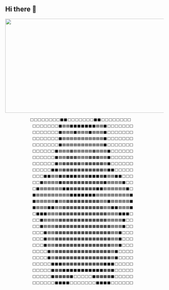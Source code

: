 ## Hi there 👋

<!--
**ravenkim/ravenkim** is a ✨ _special_ ✨ repository because its `README.md` (this file) appears on your GitHub profile.

Here are some ideas to get you started:

- 🔭 I’m currently working on ...
- 🌱 I’m currently learning ...
- 👯 I’m looking to collaborate on ...
- 🤔 I’m looking for help with ...
- 💬 Ask me about ...
- 📫 How to reach me: ...
- 😄 Pronouns: ...
- ⚡ Fun fact: ...
-->


<a href="https://github.com/devxb/gitanimals">
<img
  src="https://render.gitanimals.org/farms/ravenkim"
  width="600"
  height="300"
/>
</a>


```
           ⬜⬜⬜⬜⬜⬜⬜⬜⬛⬛⬜⬜⬜⬜⬜⬜⬜⬛⬛⬜⬜⬜⬜⬜⬜⬜⬜
            ⬜⬜⬜⬜⬜⬜⬜⬛🟦🟦⬛⬛⬛⬛⬛⬛⬛🟦🟦⬛⬜⬜⬜⬜⬜⬜⬜
            ⬜⬜⬜⬜⬜⬜⬜⬛🟦🟦🟦⬛🟦🟦🟦⬛🟦🟦🟦⬛⬜⬜⬜⬜⬜⬜⬜
            ⬜⬜⬜⬜⬜⬜⬜⬛🟦🟦🟦🟦🟦🟦🟦🟦🟦🟦🟦⬛⬜⬜⬜⬜⬜⬜⬜
            ⬜⬜⬜⬜⬜⬜⬜⬛🟦🟦🟦🟦🟦🟦🟦🟦🟦🟦🟦⬛⬜⬜⬜⬜⬜⬜⬜
            ⬜⬜⬜⬜⬜⬜⬛🟦🟦🟦🟫🟦🟦🟦🟦🟦🟫🟦🟦🟦⬛⬜⬜⬜⬜⬜⬜
            ⬜⬜⬜⬜⬜⬜⬛🟦🟦🟫🟫🟫🟦🟦🟦🟫🟫🟫🟦🟦⬛⬜⬜⬜⬜⬜⬜
            ⬜⬜⬜⬜⬜⬜⬛🟦🟫🟫🟫🟫🟫🟦🟫🟫🟫🟫🟫🟦⬛⬜⬜⬜⬜⬜⬜
            ⬜⬜⬜⬜⬜⬛⬛🟦🟫🟫🟫🟫🟫🟫🟫🟫🟫🟫🟫🟦⬛⬛⬜⬜⬜⬜⬜
            ⬜⬜⬜⬛⬛🟦🟦⬛🟫⬛⬛⬛🟫🟫🟫⬛⬛⬛🟫⬛🟦🟦⬛⬛⬜⬜⬜
            ⬜⬜⬛🟦🟦🟦🟦⬛🟫🟫🟫🟫🟫🟫🟫🟫🟫🟫🟫⬛🟦🟦🟦🟦⬛⬜⬜
            ⬜⬛🟦🟦🟦🟦🟦🟦⬛⬛🟫🟫🟫🟫🟫🟫🟫⬛⬛🟦🟦🟦🟦🟦🟦⬛⬜
            ⬛🟦🟦🟦🟦🟦🟦🟦🟦🟦⬛⬛⬛⬛⬛⬛⬛🟦🟦🟦🟦🟦🟦🟦🟦🟦⬛
            ⬛🟦🟦🟦🟦🟦⬛🟦🟦🟫🟫🟫🟫🟫🟫🟫🟫🟫🟦🟦⬛🟦🟦🟦🟦🟦⬛
            ⬛🟦🟦🟦⬛⬛🟦🟦🟫🟫🟫🟫🟫🟫🟫🟫🟫🟫🟫🟦🟦⬛⬛🟦🟦🟦⬛
            ⬜⬛⬛⬛🟦🟦🟦🟫🟫🟫🟫🟫🟫🟫🟫🟫🟫🟫🟫🟫🟦🟦🟦⬛⬛⬛⬜
            ⬜⬜⬛🟦🟦🟦🟦🟫🟫🟫🟫🟫🟫🟫🟫🟫🟫🟫🟫🟫🟦🟦🟦🟦⬛⬜⬜
            ⬜⬜⬛🟦🟦🟦🟫🟫🟫🟫🟫🟫🟫🟫🟫🟫🟫🟫🟫🟫🟫🟦🟦🟦⬛⬜⬜
            ⬜⬜⬜⬛🟦🟦🟫🟫🟫🟫🟫🟫🟫🟫🟫🟫🟫🟫🟫🟫🟫🟦🟦⬛⬜⬜⬜
            ⬜⬜⬜⬛🟦🟦🟫🟫🟫🟫🟫🟫🟫🟫🟫🟫🟫🟫🟫🟫🟫🟦🟦⬛⬜⬜⬜
            ⬜⬜⬜⬛🟦🟦🟫🟫🟫🟫🟫🟫🟫🟫🟫🟫🟫🟫🟫🟫🟫🟦🟦⬛⬜⬜⬜
            ⬜⬜⬜⬜⬛🟦🟫🟫🟫🟫🟫🟫🟫🟫🟫🟫🟫🟫🟫🟫🟫🟦⬛⬜⬜⬜⬜
            ⬜⬜⬜⬜⬛🟦🟫🟫🟫🟫🟫🟫🟫🟫🟫🟫🟫🟫🟫🟫🟫🟦⬛⬜⬜⬜⬜
            ⬜⬜⬜⬜⬜⬛⬛⬛🟫🟫🟫🟫🟫🟫🟫🟫🟫🟫🟫⬛⬛⬛⬜⬜⬜⬜⬜
            ⬜⬜⬜⬜⬜⬛🟫🟫⬛⬛⬛⬛⬛⬛⬛⬛⬛⬛⬛🟫🟫⬛⬜⬜⬜⬜⬜
            ⬜⬜⬜⬜⬜⬛🟫🟫🟫🟫⬛⬜⬜⬜⬜⬜⬛🟫🟫🟫🟫⬛⬜⬜⬜⬜⬜
            ⬜⬜⬜⬜⬜⬜⬛⬛⬛⬛⬜⬜⬜⬜⬜⬜⬜⬛⬛⬛⬛⬜⬜⬜⬜⬜⬜

```

